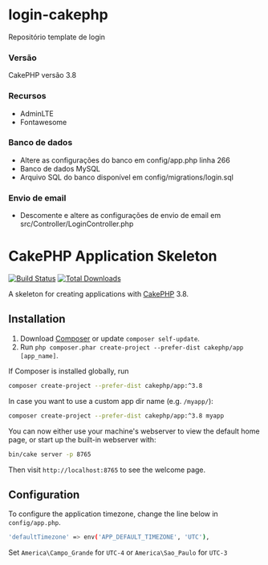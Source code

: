 # login-cakephp
Repositório template de login

### Versão
CakePHP versão 3.8

### Recursos
  - AdminLTE
  - Fontawesome
  
### Banco de dados
  - Altere as configurações do banco em config/app.php linha 266
  - Banco de dados MySQL
  - Arquivo SQL do banco disponível em config/migrations/login.sql

### Envio de email
  - Descomente e altere as configurações de envio de email em src/Controller/LoginController.php
  
# CakePHP Application Skeleton

[![Build Status](https://img.shields.io/travis/cakephp/app/master.svg?style=flat-square)](https://travis-ci.org/cakephp/app)
[![Total Downloads](https://img.shields.io/packagist/dt/cakephp/app.svg?style=flat-square)](https://packagist.org/packages/cakephp/app)

A skeleton for creating applications with [CakePHP](https://cakephp.org) 3.8.

## Installation

1. Download [Composer](https://getcomposer.org/doc/00-intro.md) or update `composer self-update`.
2. Run `php composer.phar create-project --prefer-dist cakephp/app [app_name]`.

If Composer is installed globally, run

```bash
composer create-project --prefer-dist cakephp/app:^3.8
```

In case you want to use a custom app dir name (e.g. `/myapp/`):

```bash
composer create-project --prefer-dist cakephp/app:^3.8 myapp
```

You can now either use your machine's webserver to view the default home page, or start
up the built-in webserver with:

```bash
bin/cake server -p 8765
```

Then visit `http://localhost:8765` to see the welcome page.

## Configuration

To configure the application timezone, change the line below in `config/app.php`.
```bash
'defaultTimezone' => env('APP_DEFAULT_TIMEZONE', 'UTC'),
```

Set `America\Campo_Grande` for `UTC-4` or `America\Sao_Paulo` for `UTC-3`
